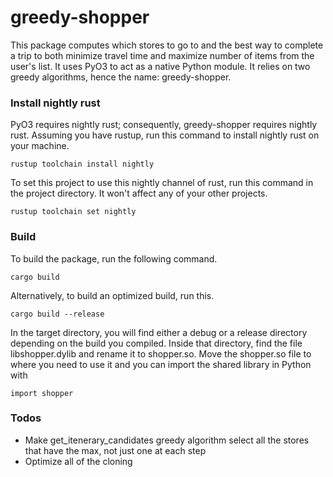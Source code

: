 # greedy-shopper

This package computes which stores to go to and the best way to complete a trip to both minimize travel time and maximize number of items from the user's list. It uses PyO3 to act as a native Python module. It relies on two greedy algorithms, hence the name: greedy-shopper.

### Install nightly rust

PyO3 requires nightly rust; consequently, greedy-shopper requires nightly rust. Assuming you have rustup, run this command to install nightly rust on your machine.

`rustup toolchain install nightly`

To set this project to use this nightly channel of rust, run this command in the project directory. It won't affect any of your other projects.

`rustup toolchain set nightly`

### Build

To build the package, run the following command.

`cargo build`

Alternatively, to build an optimized build, run this.

`cargo build --release`

In the target directory, you will find either a debug or a release directory depending on the build you compiled. Inside that directory, find the file libshopper.dylib and rename it to shopper.so. Move the shopper.so file to where you need to use it and you can import the shared library in Python with

`import shopper`

### Todos

- Make get_itenerary_candidates greedy algorithm select all the stores that have the max, not just one at each step
- Optimize all of the cloning